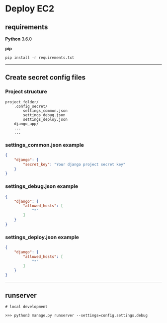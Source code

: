 # Deploy EC2

## requirements

**Python**
3.6.0

**pip**

```
pip install -r requirements.txt
```

---

## Create secret config files

### Project structure

```
project_folder/
	.config_secret/
		settings_common.json
		settings_debug.json
		settings_deploy.json
	django_app/
	...
	...
```

### settings_common.json example

```json
{
  	"django": {
		"secret_key": "Your django project secret key"
	}
}
```

### settings_debug.json example

```json
{
	"django": {
		"allowed_hosts": [
			"*"
		]
	}
}
```

### settings_deploy.json example

```json
{
	"django": {
		"allowed_hosts": [
			"*"
		]
	}
}
```

---

## runserver

```
# local development

>>> python3 manage.py runserver --settings=config.settings.debug
```
